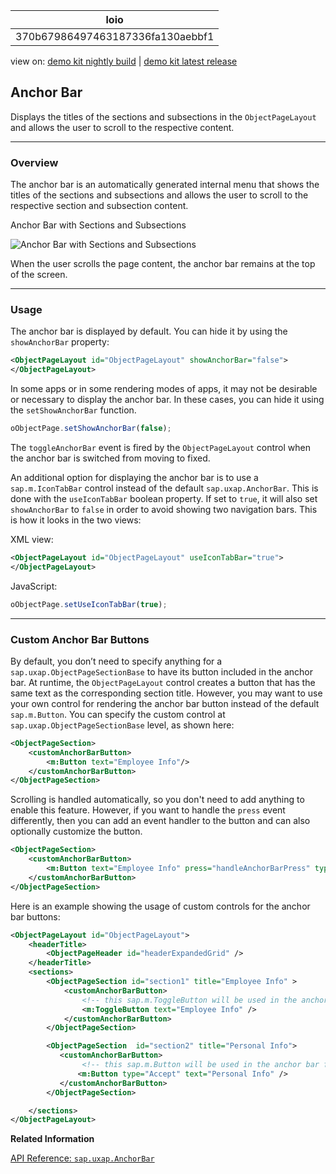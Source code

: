 <!-- loio370b67986497463187336fa130aebbf1 -->

| loio |
| -----|
| 370b67986497463187336fa130aebbf1 |

<div id="loio">

view on: [demo kit nightly build](https://openui5nightly.hana.ondemand.com/topic/370b67986497463187336fa130aebbf1) | [demo kit latest release](https://sdk.openui5.org/topic/370b67986497463187336fa130aebbf1)</div>

## Anchor Bar

Displays the titles of the sections and subsections in the `ObjectPageLayout` and allows the user to scroll to the respective content.

***

<a name="loio370b67986497463187336fa130aebbf1__section_zyk_srs_ncb"/>

### Overview

The anchor bar is an automatically generated internal menu that shows the titles of the sections and subsections and allows the user to scroll to the respective section and subsection content.

   
  
<a name="loio370b67986497463187336fa130aebbf1__fig_znw_wpt_ncb"/>Anchor Bar with Sections and Subsections

 ![](images/loio7023c14765ae4e47924fe6ee29baf8c3_HiRes.png "Anchor Bar with Sections and Subsections") 

When the user scrolls the page content, the anchor bar remains at the top of the screen.

***

<a name="loio370b67986497463187336fa130aebbf1__section_xxc_xc1_4cb"/>

### Usage

The anchor bar is displayed by default. You can hide it by using the `showAnchorBar` property:

```xml
<ObjectPageLayout id="ObjectPageLayout" showAnchorBar="false">
</ObjectPageLayout>
```

In some apps or in some rendering modes of apps, it may not be desirable or necessary to display the anchor bar. In these cases, you can hide it using the `setShowAnchorBar` function.

```js
oObjectPage.setShowAnchorBar(false);
```

The `toggleAnchorBar` event is fired by the `ObjectPageLayout` control when the anchor bar is switched from moving to fixed.

An additional option for displaying the anchor bar is to use a `sap.m.IconTabBar` control instead of the default `sap.uxap.AnchorBar`. This is done with the `useIconTabBar` boolean property. If set to `true`, it will also set `showAnchorBar` to `false` in order to avoid showing two navigation bars. This is how it looks in the two views:

XML view:

```xml
<ObjectPageLayout id="ObjectPageLayout" useIconTabBar="true">
</ObjectPageLayout>
```

JavaScript:

```js
oObjectPage.setUseIconTabBar(true);
```

***

### Custom Anchor Bar Buttons

By default, you don’t need to specify anything for a `sap.uxap.ObjectPageSectionBase` to have its button included in the anchor bar. At runtime, the `ObjectPageLayout` control creates a button that has the same text as the corresponding section title. However, you may want to use your own control for rendering the anchor bar button instead of the default `sap.m.Button`. You can specify the custom control at `sap.uxap.ObjectPageSectionBase` level, as shown here:

```xml
<ObjectPageSection>
    <customAnchorBarButton>
        <m:Button text="Employee Info"/>
    </customAnchorBarButton>
</ObjectPageSection>
```

Scrolling is handled automatically, so you don't need to add anything to enable this feature. However, if you want to handle the `press` event differently, then you can add an event handler to the button and can also optionally customize the button.

```xml
<ObjectPageSection>
    <customAnchorBarButton>
        <m:Button text="Employee Info" press="handleAnchorBarPress" type="Transparent"/>
    </customAnchorBarButton>
</ObjectPageSection>
```

Here is an example showing the usage of custom controls for the anchor bar buttons:

```xml
<ObjectPageLayout id="ObjectPageLayout">       
    <headerTitle>
        <ObjectPageHeader id="headerExpandedGrid" />
    </headerTitle>
    <sections>
        <ObjectPageSection id="section1" title="Employee Info" >
            <customAnchorBarButton>
                <!-- this sap.m.ToggleButton will be used in the anchor bar for navigating to that section -->
                <m:ToggleButton text="Employee Info" />
            </customAnchorBarButton>
        </ObjectPageSection>

        <ObjectPageSection  id="section2" title="Personal Info">
           <customAnchorBarButton>
                <!-- this sap.m.Button will be used in the anchor bar for navigating to that section -->
               <m:Button type="Accept" text="Personal Info" />
           </customAnchorBarButton>
        </ObjectPageSection>

    </sections>
</ObjectPageLayout>
```

**Related Information**  


[API Reference: `sap.uxap.AnchorBar`](https://sdk.openui5.org/api/sap.uxap.AnchorBar)

